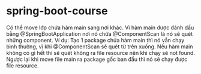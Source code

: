 # spring-boot-course
Có thể move lớp chứa hàm main sang nơi khác. Vì hàm main được đánh dấu bằng @SpringBootApplication
nơi nó chứa @ComponentScan là nó sẽ quét những component. 
Ví dụ: Tạo 1 package chứa hàm main thì nó vẫn chạy bình thường, vì khi @ComponentScan sẽ quét từ trên xuống. Nếu hàm main không có gì hết thì sẽ quét không ra file resource nên khi chạy sẽ not found.
Ngược lại khi move file main ra package gốc ban đầu thì nó sẽ chạy được file resource.
